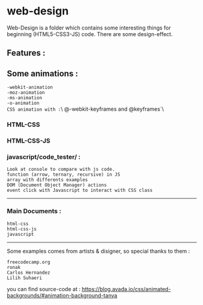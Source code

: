 # web-design 

Web-Design is a folder which contains some interesting things for beginning (HTML5-CSS3-JS) code. There are some design-effect.

## Features :

Some animations :
---
`-webkit-animation`\
`-moz-animation`\
`-ms-animation`\
`-o-animation`\
`CSS animation with :`\ 
@-webkit-keyframes and @keyframes`\

### HTML-CSS

### HTML-CSS-JS

### javascript/code_tester/ :

`Look at console to compare with js code.`\
`function (arrow, ternary, recursive) in JS`\
`array with differents examples`\
`DOM (Document Object Manager) actions`\
`event click with Javascript to interact with CSS class`

---

### Main Documents : 

`html-css`\
`html-css-js`\
`javascript`

---

Some examples comes from artists & disigner, so special thanks to them :

```
freecodecamp.org
ronak
Carlos Hernandez
Lilih Suhaeri
```

you can find source-code at :
https://blog.avada.io/css/animated-backgrounds/#animation-background-tanya
